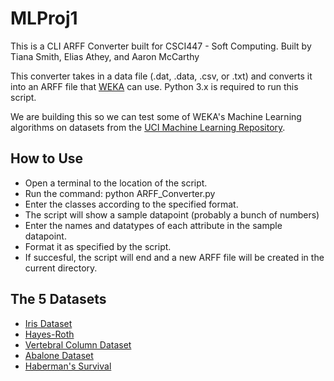 # MLProj1

This is a CLI ARFF Converter built for CSCI447 - Soft Computing.
Built by Tiana Smith, Elias Athey, and Aaron McCarthy

This converter takes in a data file (.dat, .data, .csv, or .txt) and converts it into an ARFF file that [WEKA](http://www.cs.waikato.ac.nz/ml/weka/) can use. Python 3.x is required to run this script.

We are building this so we can test some of WEKA's Machine Learning algorithms on datasets from the [UCI Machine Learning Repository](http://archive.ics.uci.edu/ml/index.php).

## How to Use
- Open a terminal to the location of the script.
- Run the command: python ARFF_Converter.py <path-to-dataset>
- Enter the classes according to the specified format.
- The script will show a sample datapoint (probably a bunch of numbers)
- Enter the names and datatypes of each attribute in the sample datapoint.
- Format it as specified by the script.
- If succesful, the script will end and a new ARFF file will be created in the current directory.

## The 5 Datasets
- [Iris Dataset](http://archive.ics.uci.edu/ml/datasets/Iris)
- [Hayes-Roth](https://archive.ics.uci.edu/ml/datasets/Hayes-Roth)
- [Vertebral Column Dataset](http://archive.ics.uci.edu/ml/datasets/Vertebral+Column)
- [Abalone Dataset](http://archive.ics.uci.edu/ml/datasets/Abalone)
- [Haberman's Survival](http://archive.ics.uci.edu/ml/datasets/Haberman%27s+Survival)
